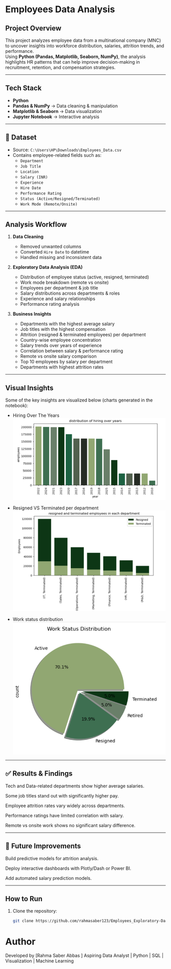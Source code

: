 # Employees Data Analysis 

##  Project Overview
This project analyzes employee data from a multinational company (MNC) to uncover insights into workforce distribution, salaries, attrition trends, and performance.  
Using **Python (Pandas, Matplotlib, Seaborn, NumPy)**, the analysis highlights HR patterns that can help improve decision-making in recruitment, retention, and compensation strategies.

---

## Tech Stack
- **Python** 
- **Pandas & NumPy** → Data cleaning & manipulation  
- **Matplotlib & Seaborn** → Data visualization  
- **Jupyter Notebook** → Interactive analysis  

---

## 📂 Dataset
- Source: `C:\Users\HP\Downloads\Employees_Data.csv`  
- Contains employee-related fields such as:
  - `Department`
  - `Job Title`
  - `Location`
  - `Salary (INR)`
  - `Experience`
  - `Hire Date`
  - `Performance Rating`
  - `Status (Active/Resigned/Terminated)`
  - `Work Mode (Remote/Onsite)`

---

##  Analysis Workflow
1. **Data Cleaning**
   - Removed unwanted columns  
   - Converted `Hire Date` to datetime  
   - Handled missing and inconsistent data  

2. **Exploratory Data Analysis (EDA)**
   - Distribution of employee status (active, resigned, terminated)  
   - Work mode breakdown (remote vs onsite)  
   - Employees per department & job title  
   - Salary distributions across departments & roles  
   - Experience and salary relationships  
   - Performance rating analysis  

3. **Business Insights**
   - Departments with the highest average salary  
   - Job titles with the highest compensation  
   - Attrition (resigned & terminated employees) per department  
   - Country-wise employee concentration  
   - Salary trends over years of experience  
   - Correlation between salary & performance rating  
   - Remote vs onsite salary comparison  
   - Top 10 employees by salary per department  
   - Departments with highest attrition rates  

---

## Visual Insights
Some of the key insights are visualized below (charts generated in the notebook):

- Hiring Over The Years 
  ![Work Status](https://github.com/rahmasaber123/Employees_Exploratory-Data-Analysis/blob/main/Hiring_Over_Years.png?raw=true)

- Resigned VS Terminated per department  
  ![Average Salary Department](https://github.com/rahmasaber123/Employees_Exploratory-Data-Analysis/blob/main/Resigned_Terminated.png?raw=true)

- Work status distribution  
  ![Job Title Salary](https://github.com/rahmasaber123/Employees_Exploratory-Data-Analysis/blob/main/work_status.png?raw=true)


---
## ✅ Results & Findings

Tech and Data-related departments show higher average salaries.

Some job titles stand out with significantly higher pay.

Employee attrition rates vary widely across departments.

Performance ratings have limited correlation with salary.

Remote vs onsite work shows no significant salary difference.

---
## 📌 Future Improvements

Build predictive models for attrition analysis.

Deploy interactive dashboards with Plotly/Dash or Power BI.

Add automated salary prediction models.

---
##  How to Run
1. Clone the repository:
   ```bash
   git clone https://github.com/rahmasaber123/Employees_Exploratory-Data-Analysis.git
# Author

Developed by [Rahma Saber Abbas ]
Aspiring Data Analyst | Python | SQL | Visualization | Machine Learning
